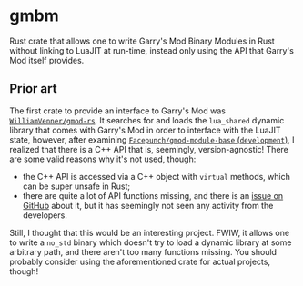 # gmbm
Rust crate that allows one to write Garry's Mod Binary Modules in Rust without linking to LuaJIT at run-time,
instead only using the API that Garry's Mod itself provides.

## Prior art
The first crate to provide an interface to Garry's Mod was
[`WilliamVenner/gmod-rs`](https://github.com/WilliamVenner/gmod-rs).
It searches for and loads the `lua_shared` dynamic library that comes with Garry's Mod in order to interface with the
LuaJIT state,
however, after examining
[`Facepunch/gmod-module-base` (`development`)](https://github.com/Facepunch/gmod-module-base/tree/development),
I realized that there is a C++ API that is, seemingly, version-agnostic!
There are some valid reasons why it's not used, though:
- the C++ API is accessed via a C++ object with `virtual` methods, which can be super unsafe in Rust;
- there are quite a lot of API functions missing, and there is an
[issue on GitHub](https://github.com/Facepunch/gmod-module-base/issues/6) about it,
but it has seemingly not seen any activity from the developers.

Still, I thought that this would be an interesting project.
FWIW,
it allows one to write a `no_std` binary which doesn't try to load a dynamic library at some arbitrary path,
and there aren't too many functions missing.
You should probably consider using the aforementioned crate for actual projects, though!
